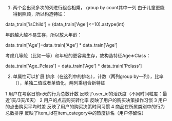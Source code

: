 1. 两个会出现多次的列进行组合相乘， group by count其中一列
由于儿童更能得到照顾，所以构造特征：

data_train['isChild'] = (data_train['Age']<=10).astype(int)

年龄越大越不易生存，所以放大年龄：

data_train['Age']=data_train['Age'] * data_train['Age']

考虑几等舱（比如一等）和年轻的更容易生存，故构造特征Age∗Class：

data_train['Age_Pclass'] = data_train['Age'] * data_train['Pclass']

2. 单属性可以扩展
排序（在这列中的排名），计数（两列group by一列），比率（），单独二值或者单值化，两列乘组合新特征


1 用户在考察日前n天的行为总数计数	反映了user_id的活跃度（不同时间粒度：最近1天/3天/6天）
2 用户的点击购买转化率	反映了用户的购买决策操作习惯
3 用户的点击购买平均时差	反映了用户的购买决策时间习惯
4 商品在所属类别中的行为总数排序	反映了item_id在item_category中的热度排名（用户停留性）